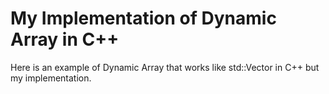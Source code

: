 ﻿# My Implementation of Dynamic Array in C++
Here is an example of Dynamic Array that works like std::Vector in C++ but my implementation.
